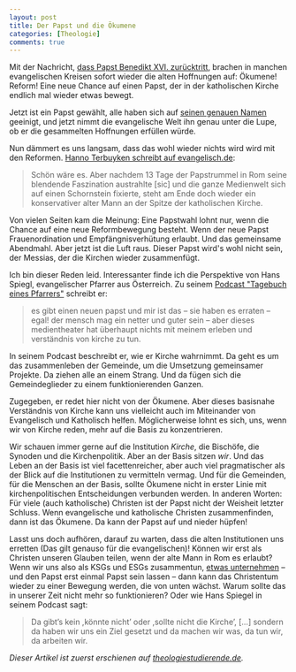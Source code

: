 ```yaml
---
layout: post
title: Der Papst und die Ökumene
categories: [Theologie]
comments: true
---
```

Mit der Nachricht, [dass Papst Benedikt XVI. zurücktritt](http://www.welt.de/politik/ausland/article113537415/Blitz-aus-heiterem-Himmel-Der-Papst-tritt-zurueck.html), brachen in manchen evangelischen Kreisen sofort wieder die alten Hoffnungen auf: Ökumene! Reform! Eine neue Chance auf einen Papst, der in der katholischen Kirche endlich mal wieder etwas bewegt.
<!--more-->
Jetzt ist ein Papst gewählt, alle haben sich auf [seinen genauen Namen](www.stern.de/politik/warum-papst-franziskus-noch-nicht-franziskus-i-heisst-1984106.html) geeinigt, und jetzt nimmt die evangelische Welt ihn genau unter die Lupe, ob er die gesammelten Hoffnungen erfüllen würde.

Nun dämmert es uns langsam, dass das wohl wieder nichts wird wird mit den Reformen. [Hanno Terbuyken schreibt auf evangelisch.de](http://aktuell.evangelisch.de/artikel/80299/ein-neuer-papst-die-hoffnung-stirbt-zuletzt):

>Schön wäre es. Aber nachdem 13 Tage der Papstrummel in Rom seine blendende Faszination austrahlte [sic] und die ganze Medienwelt sich auf einen Schornstein fixierte, steht am Ende doch wieder ein konservativer alter Mann an der Spitze der katholischen Kirche.

Von vielen Seiten kam die Meinung: Eine Papstwahl lohnt nur, wenn die Chance auf eine neue Reformbewegung besteht. Wenn der neue Papst Frauenordination und Empfängnisverhütung erlaubt. Und das gemeinsame Abendmahl.
Aber jetzt ist die Luft raus. Dieser Papst wird's wohl nicht sein, der Messias, der die Kirchen wieder zusammenfügt.

Ich bin dieser Reden leid. Interessanter finde ich die Perspektive von Hans Spiegl, evangelischer Pfarrer aus Österreich. Zu seinem [Podcast "Tagebuch eines Pfarrers"](http://pfarrer.herzblut.fm/index.php?id=2029) schreibt er:

> es gibt einen neuen papst und mir ist das – sie haben es erraten – egal! der mensch mag ein netter und guter sein – aber dieses medientheater hat überhaupt nichts mit meinem erleben und verständnis von kirche zu tun.

In seinem Podcast beschreibt er, wie er Kirche wahrnimmt. Da geht es um das zusammenleben der Gemeinde, um die Umsetzung gemeinsamer Projekte. Da ziehen alle an einem Strang. Und da fügen sich die Gemeindeglieder zu einem funktionierenden Ganzen.

Zugegeben, er redet hier nicht von der Ökumene. Aber dieses basisnahe Verständnis von Kirche kann uns vielleicht auch im Miteinander von Evangelisch und Katholisch helfen. Möglicherweise lohnt es sich, uns, wenn wir von Kirche reden,  mehr auf die Basis zu konzentrieren.

Wir schauen immer gerne auf die Institution *Kirche*, die Bischöfe, die Synoden und die Kirchenpolitik. Aber an der Basis sitzen *wir*. Und das Leben an der Basis ist viel facettenreicher, aber auch viel pragmatischer als der Blick auf die Institutionen zu vermitteln vermag.
Und für die Gemeinden, für die Menschen an der Basis, sollte Ökumene nicht in erster Linie mit kirchenpolitischen Entscheidungen verbunden werden. In anderen Worten: Für viele (auch katholische) Christen ist der Papst nicht der Weisheit letzter Schluss. Wenn evangelische und katholische Christen zusammenfinden, dann ist das Ökumene. Da kann der Papst auf und nieder hüpfen!

Lasst uns doch aufhören, darauf zu warten, dass die alten Institutionen uns erretten (Das gilt genauso für die evangelischen)! Können wir erst als Christen unseren Glauben teilen, wenn der alte Mann in Rom es erlaubt?
Wenn wir uns also als KSGs und ESGs  zusammentun, [etwas unternehmen](http://www.ksg-dresden.de/index.php/oekumene.html) – und den Papst erst einmal Papst sein lassen – dann kann das Christentum wieder zu einer Bewegung werden, die von unten wächst. Warum sollte das in unserer Zeit nicht mehr so funktionieren?
Oder wie Hans Spiegel in seinem Podcast sagt:

> Da gibt’s kein ,könnte nicht’ oder ,sollte nicht die Kirche’, [...] sondern da haben wir uns ein Ziel gesetzt und da machen wir was, da tun wir, da arbeiten wir.

*Dieser Artikel ist zuerst erschienen auf [theologiestudierende.de](http://www.theologiestudierende.de/2013/04/08/der-neue-papst-und-die-okumene-eine-meinung/).*